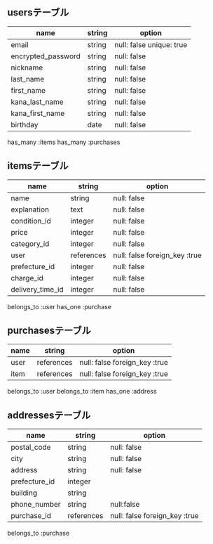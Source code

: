 ## usersテーブル
| name               | string | option                   |
| ------------------ | ------ | ------------------------ |
| email              | string | null: false unique: true |
| encrypted_password | string | null: false              |
| nickname           | string | null: false              |
| last_name          | string | null: false              |
| first_name         | string | null: false              |
| kana_last_name     | string | null: false              |
| kana_first_name    | string | null: false              |
| birthday           | date   | null: false              |

has_many :items
has_many :purchases

## itemsテーブル
| name             | string     | option                        |
| ---------------- | ---------- | ----------------------------- |
| name             | string     | null: false                   |
| explanation      | text       | null: false                   |
| condition_id     | integer    | null: false                   |
| price            | integer    | null: false                   |
| category_id      | integer    | null: false                   |
| user             | references | null: false foreign_key :true |
| prefecture_id    | integer    | null: false                   |
| charge_id        | integer    | null: false                   |
| delivery_time_id | integer    | null: false                   |

belongs_to :user
has_one :purchase

## purchasesテーブル
| name | string     | option                        |
| ---- | ---------- | ----------------------------- |
| user | references | null: false foreign_key :true |
| item | references | null: false foreign_key :true |

belongs_to :user
belongs_to :item
has_one :address

## addressesテーブル
| name          | string     | option                        |
| ------------- | ---------- | ----------------------------- |
| postal_code   | string     | null: false                   |
| city          | string     | null: false                   |
| address       | string     | null: false                   |
| prefecture_id | integer    |                               |
| building      | string     |                               |
| phone_number  | string     | null:false                    |
| purchase_id   | references | null: false foreign_key :true |

belongs_to :purchase